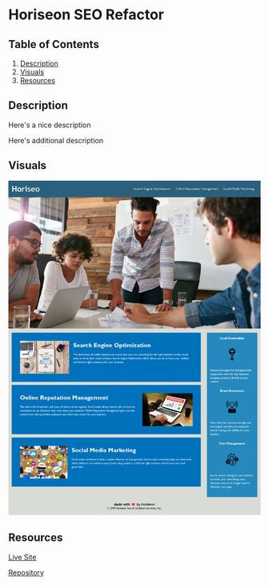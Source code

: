 # Horiseon SEO Refactor

## Table of Contents
1. [Description](#description)
2. [Visuals](#visuals)
3. [Resources](#resources)

## Description

Here's a nice description

Here's additional description

## Visuals
![Horiseon](./assets/images/Horiseon-Search-Engine-Optimization1.png)

## Resources
[Live Site](https://vmalie3.github.io/seo-refactor/)

[Repository](https://github.com/vmalie3/seo-refactor)